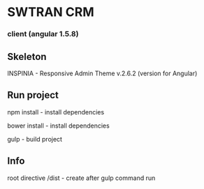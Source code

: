 # SWTRAN CRM
### client (angular 1.5.8)
## Skeleton 
INSPINIA - Responsive Admin Theme v.2.6.2 (version for Angular)

## Run project
npm install  -  install dependencies

bower install  -  install dependencies

gulp  -  build project

## Info 
root directive /dist - create after gulp command run